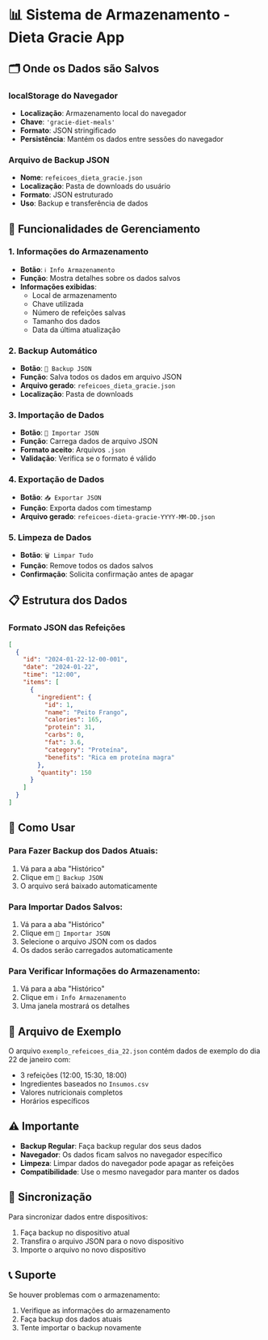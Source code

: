 # 📊 Sistema de Armazenamento - Dieta Gracie App

## 🗂️ Onde os Dados são Salvos

### **localStorage do Navegador**
- **Localização**: Armazenamento local do navegador
- **Chave**: `'gracie-diet-meals'`
- **Formato**: JSON stringificado
- **Persistência**: Mantém os dados entre sessões do navegador

### **Arquivo de Backup JSON**
- **Nome**: `refeicoes_dieta_gracie.json`
- **Localização**: Pasta de downloads do usuário
- **Formato**: JSON estruturado
- **Uso**: Backup e transferência de dados

## 🔧 Funcionalidades de Gerenciamento

### **1. Informações do Armazenamento**
- **Botão**: `ℹ️ Info Armazenamento`
- **Função**: Mostra detalhes sobre os dados salvos
- **Informações exibidas**:
  - Local de armazenamento
  - Chave utilizada
  - Número de refeições salvas
  - Tamanho dos dados
  - Data da última atualização

### **2. Backup Automático**
- **Botão**: `💾 Backup JSON`
- **Função**: Salva todos os dados em arquivo JSON
- **Arquivo gerado**: `refeicoes_dieta_gracie.json`
- **Localização**: Pasta de downloads

### **3. Importação de Dados**
- **Botão**: `📁 Importar JSON`
- **Função**: Carrega dados de arquivo JSON
- **Formato aceito**: Arquivos `.json`
- **Validação**: Verifica se o formato é válido

### **4. Exportação de Dados**
- **Botão**: `📥 Exportar JSON`
- **Função**: Exporta dados com timestamp
- **Arquivo gerado**: `refeicoes-dieta-gracie-YYYY-MM-DD.json`

### **5. Limpeza de Dados**
- **Botão**: `🗑️ Limpar Tudo`
- **Função**: Remove todos os dados salvos
- **Confirmação**: Solicita confirmação antes de apagar

## 📋 Estrutura dos Dados

### **Formato JSON das Refeições**
```json
[
  {
    "id": "2024-01-22-12-00-001",
    "date": "2024-01-22",
    "time": "12:00",
    "items": [
      {
        "ingredient": {
          "id": 1,
          "name": "Peito Frango",
          "calories": 165,
          "protein": 31,
          "carbs": 0,
          "fat": 3.6,
          "category": "Proteína",
          "benefits": "Rica em proteína magra"
        },
        "quantity": 150
      }
    ]
  }
]
```

## 🚀 Como Usar

### **Para Fazer Backup dos Dados Atuais:**
1. Vá para a aba "Histórico"
2. Clique em `💾 Backup JSON`
3. O arquivo será baixado automaticamente

### **Para Importar Dados Salvos:**
1. Vá para a aba "Histórico"
2. Clique em `📁 Importar JSON`
3. Selecione o arquivo JSON com os dados
4. Os dados serão carregados automaticamente

### **Para Verificar Informações do Armazenamento:**
1. Vá para a aba "Histórico"
2. Clique em `ℹ️ Info Armazenamento`
3. Uma janela mostrará os detalhes

## 📁 Arquivo de Exemplo

O arquivo `exemplo_refeicoes_dia_22.json` contém dados de exemplo do dia 22 de janeiro com:
- 3 refeições (12:00, 15:30, 18:00)
- Ingredientes baseados no `Insumos.csv`
- Valores nutricionais completos
- Horários específicos

## ⚠️ Importante

- **Backup Regular**: Faça backup regular dos seus dados
- **Navegador**: Os dados ficam salvos no navegador específico
- **Limpeza**: Limpar dados do navegador pode apagar as refeições
- **Compatibilidade**: Use o mesmo navegador para manter os dados

## 🔄 Sincronização

Para sincronizar dados entre dispositivos:
1. Faça backup no dispositivo atual
2. Transfira o arquivo JSON para o novo dispositivo
3. Importe o arquivo no novo dispositivo

## 📞 Suporte

Se houver problemas com o armazenamento:
1. Verifique as informações do armazenamento
2. Faça backup dos dados atuais
3. Tente importar o backup novamente
